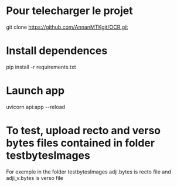 # Pour telecharger le projet 
git clone https://github.com/AnnanMTKgit/OCR.git

# Install dependences 
pip install -r requirements.txt

# Launch app 
uvicorn api:app --reload

# To test, upload recto and verso bytes files contained in folder testbytesImages 
For exemple in the folder testbytesImages adji.bytes is recto file and adji_v.bytes is verso file
